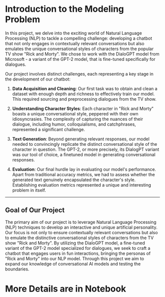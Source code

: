 # Introduction to the Modeling Problem

In this project, we delve into the exciting world of Natural Language Processing (NLP) to tackle a compelling challenge: developing a chatbot that not only engages in contextually relevant conversations but also emulates the unique conversational styles of characters from the popular TV show "Rick and Morty". We chose to work with the DialoGPT model from Microsoft - a variant of the GPT-2 model, that is fine-tuned specifically for dialogues. 

Our project involves distinct challenges, each representing a key stage in the development of our chatbot:

1. **Data Acquisition and Cleaning**: Our first task was to obtain and clean a dataset with enough depth and richness to effectively train our model. This required sourcing and preprocessing dialogues from the TV show.

2. **Understanding Character Styles**: Each character in "Rick and Morty" boasts a unique conversational style, peppered with their own idiosyncrasies. The complexity of capturing the nuances of their dialogue, including humor, colloquialisms, and catchphrases, represented a significant challenge.

3. **Text Generation**: Beyond generating relevant responses, our model needed to convincingly replicate the distinct conversational style of the character in question. The GPT-2, or more precisely, its DialogPT variant was our tool of choice, a finetuned model in generating conversational responses.

4. **Evaluation**: Our final hurdle lay in evaluating our model's performance. Apart from traditional accuracy metrics, we had to assess whether the generated text genuinely encapsulated the character's style. Establishing evaluation metrics represented a unique and interesting problem in itself.

___

## Goal of Our Project

The primary aim of our project is to leverage Natural Language Processing (NLP) techniques to develop an interactive and unique artificial personality. Our focus is not only to ensure contextually relevant conversations but also to emulate the distinctive conversational styles of characters from the TV show "Rick and Morty". By utilizing the DialoGPT model, a fine-tuned variant of the GPT-2 model specialized for dialogues, we seek to craft a chatbot that engages users in fun interactions, bringing the personas of "Rick and Morty" into our NLP model. Through this project we aim to expand our knowledge of conversational AI models and testing the boundaries.

# More Details are in Notebook
